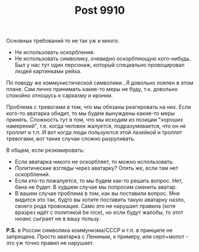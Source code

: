﻿---
title: "Post 9910"
se.owner.user_id: 15479
se.owner.display_name: "Suvitruf says Reinstate Monica"
se.owner.link: "https://ru.meta.stackoverflow.com/users/15479/suvitruf-says-reinstate-monica"
se.link: "https://ru.meta.stackoverflow.com/a/9910"
se.post_id: 9910
se.post_type: answer
se.score: 20
---
<p>Основных требований то не так уж и много:</p>

<ul>
<li>Не использовать оскорбления.</li>
<li>Не использовать символику, очевидно оскорбляющую кого-нибудь. Был у нас тут один персонаж, который специально провоцировал людей картинками рейха.</li>
</ul>

<p>По поводу же коммунистической символики...Я довольно лоялен в этом плане. Сам лично принимать какие-то меры не буду, т.к. довольно спокойно отношусь к сарказму и иронии. </p>

<p>Проблема с тревогами в том, что мы обязаны реагировать на них. Если кого-то аватарка обидит, то мы будем вынуждены какие-то меры принять. Сложность тут в том, что мы исходим из позиции "хороших намерений", т.е. когда человек жалуется, подразумевается, что он не троллит и т.п. И вот когда люди пользуются этой лазейкой и троллят тревогами, вот такие случаи сложно разруливать.</p>

<p>В общем, если резюмировать:</p>

<ul>
<li>Если аватарка никого не оскорбляет, то можно использовать.</li>
<li>Политические взгляды через аватарку? Опять же, если там нет оскорблений.</li>
<li>Если кто-то пожалуется, то мы будем как-то решать вопрос. Нет, бана не будет. В худшем случае мы попросим сменить аватар.</li>
<li>В вашем случае проблема в том, как вы поставили вопрос. Мне видится это так, будто вы хотите поставить такую аватарку назло, своего рода провокация. Само это не нарушает правила (хотя вразрез идёт с политикой be nice), но если будут жалобы, то этот нюанс сыграет не в вашу пользу.</li>
</ul>

<p><strong>P.S.</strong> в России символика коммунизма/СССР и т.п. в принципе не запрещена. Просто аватарка с Лениным, к примеру, или серп+молот - это уж точно правил не нарушает.</p>
